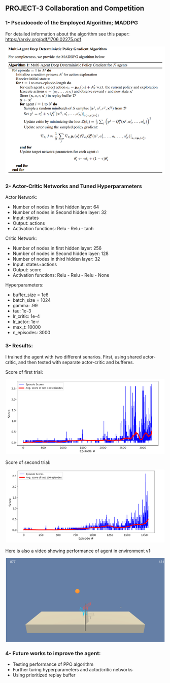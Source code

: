 
## PROJECT-3 Collaboration and Competition
### 1- Pseudocode of the Employed Algorithm; MADDPG

For detailed information about the algorithm see this paper: https://arxiv.org/pdf/1706.02275.pdf

<P align="center">
	<img src="Images/maddpg.png" width=700px>
</P> 


### 2- Actor-Critic Networks and Tuned Hyperparameters
Actor Network:
- Number of nodes in first hidden layer: 64
- Number of nodes in Second hidden layer: 32
- Input: states
- Output: actions
- Activation functions: Relu - Relu - tanh   


Critic Network:
- Number of nodes in first hidden layer: 256
- Number of nodes in Second hidden layer: 128
- Number of nodes in third hidden layer: 32
- Input: states+actions
- Output: score
- Activation functions: Relu - Relu - Relu - None   


Hyperparameters:
- buffer_size = 1e6
- batch_size = 1024
- gamma: .99
- tau: 1e-3
- lr_critic: 1e-4
- lr_actor: 1e-r
- max_t: 10000
- n_episodes: 3000

### 3- Results:
I trained the agent with two different senarios. First, using shared actor-critic, and then tested with separate actor-critic and bufferes. 

Score of first trial:

<div align="center">
	<img src="images/1.png" width=500px>
</div> 

Score of second trial:

<div align="center">
	<img src="images/2.png" width=500px>
</div> 


Here is also a video showing performance of agent in environment v1:
<div align="center">
	<img src="images/vid.gif" width=500px>
</div> 

### 4- Future works to improve the agent:
- Testing performance of PPO algorithm
- Further turing hyperparameters and actor/critic networks
- Using prioritized replay buffer

